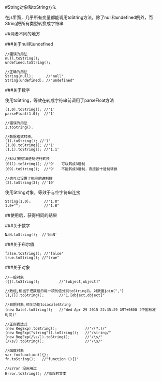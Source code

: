 #String对象和toString方法

在js里面，几乎所有变量都能调用toString方法，除了null和undefined例外，而String把所有类型转换成字符串

##两者不同的地方

###关于null和undefined
    
    //错误的用法
    null.toString();
    undefined.toString();
    
    //正确的用法
    String(null);      //"null"
    String(undefined); //"undefined"

###关于数字

使用toString，等效在转成字符串前调用了parseFloat方法

    (1.0).toString(); //'1'
    parseFloat(1.0);  //'1'
    
    //错误的用法
    1.toString();
    
    //数据格式转换，
    (1).toString(); //'1'
    (1.0).toString(); //'1'
    (1.1).toString(); //'1.1'
    
    //默认按照10进制进行转换
    (011).toString(); //'9'   可以转成8进制
    (09).toString();  //'9'   不能转成8进制，直接按十进制转换
    
    //也可以设置了相应的进制数
    (3).toString(3); //'10'
    
使用String对象，等效于与空字符串连接
    
    String(1.0);      //"1.0"
    1.0+"";           //"1.0"
    
##使用后，获得相同的结果

###关于数字
 
    NaN.toString();  //'NaN'

###关于布尔值
    
    false.toString(); //"false"
    true.toString(); //"true"

###关于对象
    
    //一般对象
    ({}).toString();         //"[object,object]"
    
    //数组,相当于把数组的每一项的值分别toString后，对数据join(",")
    [1,{}].toString();       //"1,[object,object]"
    
    //日期对象,相关功能toLocaleString
    (new Date).toString();   //"Wed Apr 29 2015 22:35:29 GMT+0800 (中国标准时间)"
    
    //正则表达式
    (new RegExp).toString();             //"/(?:)/"
    (new RegExp("string")).toString();   //"/string/"
    (new RegExp(/\s/)).toString();       //"/\s/"
    (/\s/).toString();                   //"/\s/"
    
    //函数对象
    var fn=function(){};
    fn.toString();   //"function (){}"
    
    //Error 没用用过
    Error.toString(); //错误的文本
    
